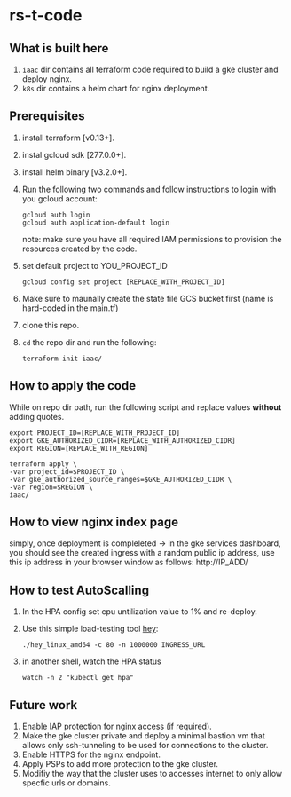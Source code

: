# rs-t-code

## What is built here
1. ``` iaac ``` dir contains all terraform code required to build a gke cluster and deploy nginx.
2. ``` k8s ``` dir contains a helm chart for nginx deployment.

## Prerequisites
1. install terraform [v0.13+].
2. instal gcloud sdk [277.0.0+].
3. install helm binary [v3.2.0+].
4. Run the following two commands and follow instructions to login with you gcloud account:
    ```
    gcloud auth login
    gcloud auth application-default login
    ```
    note: make sure you have all required IAM permissions to provision the resources created by the code.

5. set default project to YOU_PROJECT_ID
    ```
    gcloud config set project [REPLACE_WITH_PROJECT_ID]
    ```
6. Make sure to maunally create the state file GCS bucket first (name is hard-coded in the main.tf)
7. clone this repo.
8. `cd` the repo dir and run the following:
    ```
    terraform init iaac/
    ```

## How to apply the code
While on repo dir path, run the following script and replace values **without** adding quotes.
```
export PROJECT_ID=[REPLACE_WITH_PROJECT_ID]
export GKE_AUTHORIZED_CIDR=[REPLACE_WITH_AUTHORIZED_CIDR]
export REGION=[REPLACE_WITH_REGION]

terraform apply \
-var project_id=$PROJECT_ID \
-var gke_authorized_source_ranges=$GKE_AUTHORIZED_CIDR \
-var region=$REGION \
iaac/
```

## How to view nginx index page
simply, once deployment is compleleted -> in the gke services dashboard, you should see the created ingress with a random public ip address, use this ip address in your browser window as follows: http://IP_ADD/

## How to test AutoScalling

1. In the HPA config set cpu untilization value to 1% and re-deploy.

2. Use this simple load-testing tool [hey](https://github.com/rakyll/hey):
    ```
    ./hey_linux_amd64 -c 80 -n 1000000 INGRESS_URL
    ```
2. in another shell, watch the HPA status
    ```
    watch -n 2 "kubectl get hpa"
    ```

## Future work
1. Enable IAP protection for nginx access (if required).
2. Make the gke cluster private and deploy a minimal bastion vm that allows only ssh-tunneling to be used for connections to the cluster.
3. Enable HTTPS for the nginx endpoint.
4. Apply PSPs to add more protection to the gke cluster.
5. Modifiy the way that the cluster uses to accesses internet to only allow specfic urls or domains.